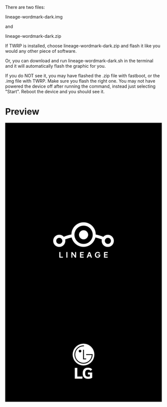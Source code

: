 There are two files:

lineage-wordmark-dark.img

and

lineage-wordmark-dark.zip

If TWRP is installed, choose lineage-wordmark-dark.zip and flash it like you would any other piece of software.

Or, you can download and run lineage-wordmark-dark.sh in the terminal and it will automatically flash the graphic for you.

If you do NOT see it, you may have flashed the .zip file with fastboot, or the .img file with TWRP. Make sure you flash the right one. You may not have powered the device off after running the command, instead just selecting "Start". Reboot the device and you should see it.

# Preview
![Preview](./preview.png)
